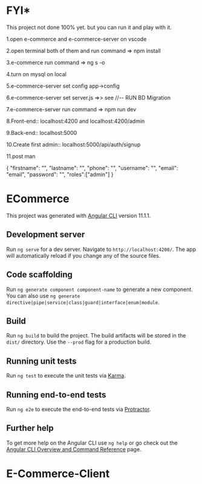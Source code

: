 # ****FYI*****
This project not done 100% yet. but you can run it and play with it.

1.open e-commerce and e-commerce-server on vscode

2.open terminal both of them and run command => npm install

3.e-commerce run command => ng s -o

4.turn on mysql on local

5.e-commerce-server set config app->config

6.e-commerce-server set server.js =>> see //-- RUN BD Migration

7.e-commerce-server run command => npm run dev

8.Front-end:: localhost:4200 and localhost:4200/admin

9.Back-end:: localhost:5000

10.Create first admin:: localhost:5000/api/auth/signup

11.post man

{
"firstname": "",
"lastname": "",
"phone": "",
"username": "",
"email": "email",
"password": "",
"roles":["admin"]
}

# ECommerce

This project was generated with [Angular CLI](https://github.com/angular/angular-cli) version 11.1.1.

## Development server

Run `ng serve` for a dev server. Navigate to `http://localhost:4200/`. The app will automatically reload if you change any of the source files.

## Code scaffolding

Run `ng generate component component-name` to generate a new component. You can also use `ng generate directive|pipe|service|class|guard|interface|enum|module`.

## Build

Run `ng build` to build the project. The build artifacts will be stored in the `dist/` directory. Use the `--prod` flag for a production build.

## Running unit tests

Run `ng test` to execute the unit tests via [Karma](https://karma-runner.github.io).

## Running end-to-end tests

Run `ng e2e` to execute the end-to-end tests via [Protractor](http://www.protractortest.org/).

## Further help

To get more help on the Angular CLI use `ng help` or go check out the [Angular CLI Overview and Command Reference](https://angular.io/cli) page.
# E-Commerce-Client
